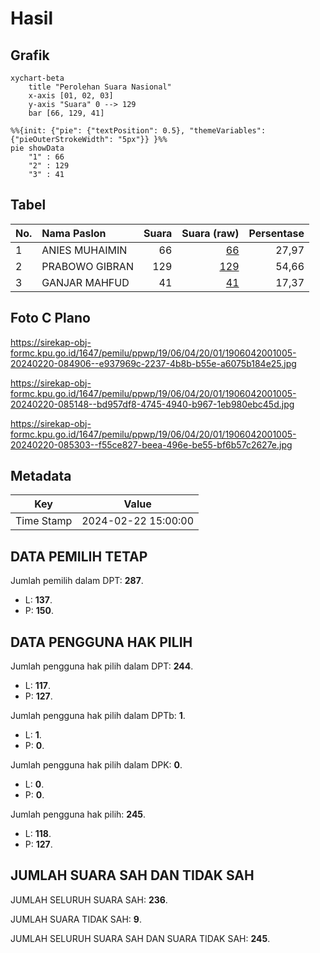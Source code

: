 # Hasil

## Grafik

```mermaid
xychart-beta
    title "Perolehan Suara Nasional"
    x-axis [01, 02, 03]
    y-axis "Suara" 0 --> 129
    bar [66, 129, 41]
```

```mermaid
%%{init: {"pie": {"textPosition": 0.5}, "themeVariables": {"pieOuterStrokeWidth": "5px"}} }%%
pie showData
    "1" : 66
    "2" : 129
    "3" : 41
```

## Tabel

| No. | Nama Paslon    | Suara | Suara (raw) | Persentase |
|:--- |:-------------- | -----:| -----------:| ----------:|
| 1   | ANIES MUHAIMIN | 66    | [66][p-1]   | 27,97      |
| 2   | PRABOWO GIBRAN | 129   | [129][p-2]  | 54,66      |
| 3   | GANJAR MAHFUD  | 41    | [41][p-3]   | 17,37      |


[p-1]: https://github.com/gigit-pemilu/pemilu-2024/blob/main/pilpres/hitung-suara/sub/19-kepulauan-bangka-belitung/sub/06-belitung-timur/sub/04-kelapa-kampit/sub/2001-mentawak/sub/005-tps/sub/paslon-1.txt
[p-2]: https://github.com/gigit-pemilu/pemilu-2024/blob/main/pilpres/hitung-suara/sub/19-kepulauan-bangka-belitung/sub/06-belitung-timur/sub/04-kelapa-kampit/sub/2001-mentawak/sub/005-tps/sub/paslon-2.txt
[p-3]: https://github.com/gigit-pemilu/pemilu-2024/blob/main/pilpres/hitung-suara/sub/19-kepulauan-bangka-belitung/sub/06-belitung-timur/sub/04-kelapa-kampit/sub/2001-mentawak/sub/005-tps/sub/paslon-3.txt

## Foto C Plano

https://sirekap-obj-formc.kpu.go.id/1647/pemilu/ppwp/19/06/04/20/01/1906042001005-20240220-084906--e937969c-2237-4b8b-b55e-a6075b184e25.jpg

https://sirekap-obj-formc.kpu.go.id/1647/pemilu/ppwp/19/06/04/20/01/1906042001005-20240220-085148--bd957df8-4745-4940-b967-1eb980ebc45d.jpg

https://sirekap-obj-formc.kpu.go.id/1647/pemilu/ppwp/19/06/04/20/01/1906042001005-20240220-085303--f55ce827-beea-496e-be55-bf6b57c2627e.jpg


## Metadata

| Key        | Value               |
| ---------- | ------------------- |
| Time Stamp | 2024-02-22 15:00:00 |


## DATA PEMILIH TETAP

Jumlah pemilih dalam DPT: **287**.
 * L: **137**.
 * P: **150**.

## DATA PENGGUNA HAK PILIH

Jumlah pengguna hak pilih dalam DPT: **244**.
 * L: **117**.
 * P: **127**.

Jumlah pengguna hak pilih dalam DPTb: **1**.
 * L: **1**.
 * P: **0**.

Jumlah pengguna hak pilih dalam DPK: **0**.
 * L: **0**.
 * P: **0**.

Jumlah pengguna hak pilih: **245**.
 * L: **118**.
 * P: **127**.

## JUMLAH SUARA SAH DAN TIDAK SAH

JUMLAH SELURUH SUARA SAH: **236**.

JUMLAH SUARA TIDAK SAH: **9**.

JUMLAH SELURUH SUARA SAH DAN SUARA TIDAK SAH: **245**.


